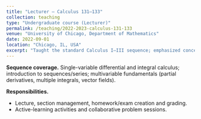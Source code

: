 ```yaml
---
title: "Lecturer — Calculus 131–133"
collection: teaching
type: "Undergraduate course (Lecturer)"
permalink: /teaching/2022-2023-calculus-131-133
venue: "University of Chicago, Department of Mathematics"
date: 2022-09-01
location: "Chicago, IL, USA"
excerpt: "Taught the standard Calculus I–III sequence; emphasized conceptual understanding, modeling, and scaffolded problem-solving."
---
```


**Sequence coverage.** Single-variable differential and integral calculus; introduction to sequences/series; multivariable fundamentals (partial derivatives, multiple integrals, vector fields).

**Responsibilities.**
- Lecture, section management, homework/exam creation and grading.
- Active-learning activities and collaborative problem sessions.
